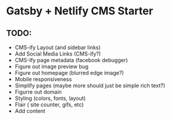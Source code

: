 # Gatsby + Netlify CMS Starter

## TODO:
- CMS-ify Layout (and sidebar links)
- Add Social Media Links (CMS-ify?)
- CMS-Ify page metadata (facebook debugger)
- Figure out image preview bug 
- Figure out homepage (blurred edge image?)
- Mobile responsiveness
- Simplify pages (maybe more should just be simple rich text?)
- Figurre out domain 
- Styling (colors, fonts, layout)
- Flair ( site counter, gifs, etc)
- Add content 
